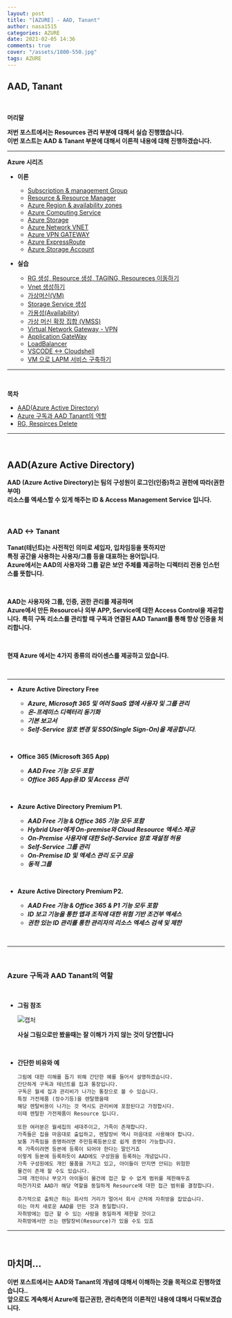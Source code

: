 ```yaml
---
layout: post
title: "[AZURE] - AAD, Tanant"
author: nasa1515
categories: AZURE
date: 2021-02-05 14:36
comments: true
cover: "/assets/1800-550.jpg"
tags: AZURE
---
```




## **AAD, Tanant**


<br/>

**머리말**  
  
**저번 포스트에서는 Resources 관리 부분에 대해서 실습 진행했습니다.**  
**이번 포스트는 AAD & Tanant 부분에 대해서 이론적 내용에 대해 진행하겠습니다.**  

 
---

**Azure 시리즈**

* **이론**

    - [Subscription & management Group](https://nasa1515.github.io/azure/2021/01/21/azure.subscriptions.html)
    - [Resource & Resource Manager](https://nasa1515.github.io/azure/2021/01/22/azure-resoure.html)
    - [Azure Region & availability zones](https://nasa1515.github.io/azure/2021/01/22/azure.region.html)
    - [Azure Computing Service](https://nasa1515.github.io/azure/2021/01/25/azure.compute.html)
    - [Azure Storage](https://nasa1515.github.io/azure/2021/01/26/azure.storage.html)
    - [Azure Network VNET](https://nasa1515.github.io/azure/2021/01/26/azure-vnet.html)
    - [Azure VPN GATEWAY](https://nasa1515.github.io/azure/2021/01/27/Azure-VPN.html)
    - [Azure ExpressRoute](https://nasa1515.github.io/azure/2021/01/27/azure-expreroute.html)
    - [Azure Storage Account](https://nasa1515.github.io/azure/2021/02/08/storage2.html)


* **실습**

    - [RG 생성, Resource 생성, TAGING, Resoureces 이동하기](https://nasa1515.github.io/azure/2021/02/05/azure-resource2.html)
    - [Vnet 생성하기](https://nasa1515.github.io/azure/2021/02/05/vnet2.html)
    - [가상머신(VM)](https://nasa1515.github.io/azure/2021/02/08/VM2.html)
    - [Storage Service 생성](https://nasa1515.github.io/azure/2021/02/08/AZURE-Storageservice.html)
    - [가용성(Availability)](https://nasa1515.github.io/azure/2021/02/08/scale.html)
    - [가상 머신 확장 집합 (VMSS)](https://nasa1515.github.io/azure/2021/02/09/Azure-VMSS.html)   
    - [Virtual Network Gateway - VPN](https://nasa1515.github.io/azure/2021/02/09/Azure-vpngw.html)   
    - [Application GateWay](https://nasa1515.github.io/azure/2021/02/09/Azure-LB.html)   
    - [LoadBalancer](https://nasa1515.github.io/azure/2021/02/09/Azure-lb2.html)   
    - [VSCODE <-> Cloudshell](https://nasa1515.github.io/azure/2021/02/09/Azure-vdcode.html)   
    - [VM 으로 LAPM 서비스 구축하기](https://nasa1515.github.io/azure/2021/02/24/AZURE-WEB.html)   

---

<br/>

**목차**


- [AAD(Azure Active Directory)](#a1)
- [Azure 구독과 AAD Tanant의 역할](#a2)
- [RG, Respirces Delete](#a3)



--- 

<br/>

## **AAD(Azure Active Directory)**   <a name="a1"></a>

**AAD (Azure Active Directory)는 팀의 구성원이 로그인(인증)하고 권한에 따라(권한부여)  
리소스를 엑세스할 수 있게 해주는 ID & Access Management Service 입니다.**

<br/>

### **AAD <-> Tanant**

**Tanat(테넌트)는 사전적인 의미로 세입자, 입차임등을 뜻하지만**  
**특정 공간을 사용하는 사용자/그룹 등을 대표하는 용어입니다.**  
**Azure에서는 AAD의 사용자와 그룹 같은 보안 주체를 제공하는 디렉터리 전용 인스턴스를 뜻합니다.**

<br/>


**AAD는 사용자와 그룹, 인증, 권한 관리를 제공하며  
Azure에서 만든 Resource나 외부 APP, Service에 대한 Access Control을 제공합니다.**
**특히 구독 리소스를 관리할 때 구독과 연결된 AAD Tanant를 통해 항상 인증을 처리합니다.**  

<br>

**현재 Azure 에서는 4가지 종류의 라이센스를 제공하고 있습니다.**  

<br/>


---

* **Azure Active Directory Free**  

    - ***Azure, Microsoft 365 및 여러 SaaS 앱에 사용자 및 그룹 관리***  
    - ***온-프레미스 디렉터리 동기화*** 
    - ***기본 보고서***   
    - ***Self-Service 암호 변경 및 SSO(Single Sign-On)을 제공합니다.***  

<br/>

* **Office 365 (Microsoft 365 App)**  

    - ***AAD Free 기능 모두 포함***
    - ***Office 365 App용 ID 및 Access 관리***

<br/>

* **Azure Active Directory Premium P1.**  

    * ***AAD Free 기능 & Office 365 기능 모두 포함***  
    * ***Hybrid User에게 On-premise와 Cloud Resource 엑세스 제공***
    * ***On-Premise 사용자에 대한 Self-Service 암호 재설정 허용***
    * ***Self-Service 그룹 관리***
    * ***On-Premise ID 및 엑세스 관리 도구 모음***
    * ***동적 그룹***


<br/>

* **Azure Active Directory Premium P2.**  

    * ***AAD Free 기능 & Office 365  & P1 기능 모두 포함***  
    * ***ID 보고 기능을 통한 앱과 조직에 대한 위험 기반 조건부 엑세스***
    * ***권한 있는 ID 관리를 통한 관리자의 리소스 엑세스 검색 및 제한***

<br/>

---

<br/>

### **Azure 구독과 AAD Tanant의 역할** <a name="a2"></a>

<br/>

* **그림 참조**

    ![캡처](https://user-images.githubusercontent.com/69498804/106999361-64abcc00-67c9-11eb-8553-7c1090c263db.JPG)

    **사실 그림으로만 봤을때는 잘 이해가 가지 않는 것이 당연합니다** 

<br/>


* **간단한 비유와 예**

    ```
    그림에 대한 이해를 돕기 위해 간단한 예를 들어서 설명하겠습니다. 
    간단하게 구독과 테넌트를 집과 통장입니다.  
    구독은 월세 집과 관리비가 나가는 통장으로 볼 수 있습니다.
    특정 가전제품 (정수기등)을 렌탈했을때
    해당 렌탈비용이 나가는 것 역시도 관리비에 포함된다고 가정합시다.
    이때 렌탈한 가전제품이 Resource 입니다.

    또한 여러분은 월세집의 세대주이고, 가족이 존재합니다.
    가족들은 집을 마음대로 출입하고, 렌탈장비 역시 마음대로 사용해야 합니다.
    보통 가족임을 증명하려면 주민등록등본으로 쉽게 증명이 가능합니다.
    즉 가족이려면 등본에 등록이 되어야 한다는 말인거죠
    이렇게 등본에 등록하듯이 AAD에도 구성원을 등록하는 개념입니다.
    가족 구성원에도 개인 물품을 가지고 있고, 아이들이 만지면 안되는 위험한
    물건이 존재 할 수도 있습니다. 
    그때 개인이나 부모가 아이들이 물건에 접근 할 수 없게 범위를 제한해두죠
    마찬가지로 AAD가 해당 역할을 동일하게 Resource에 대한 접근 범위를 결정합니다.  

    추가적으로 출퇴근 하는 회사의 거리가 멀어서 회사 근처에 자취방을 잡았습니다.
    이는 마치 새로운 AAD를 만든 것과 동일합니다.
    자취방에는 접근 할 수 있는 사람을 동일하게 제한할 것이고
    자취방에서만 쓰는 렌탈장비(Resource)가 있을 수도 있죠 
    ```

---

<br/>

## **마치며…**  


**이번 포스트에서는 AAD와 Tanant의 개념에 대해서 이해하는 것을 목적으로 진행하였습니다..**  
**앞으로도 계속해서 Azure에 접근권한, 관리측면의 이론적인 내용에 대해서 다뤄보겠습니다.**


